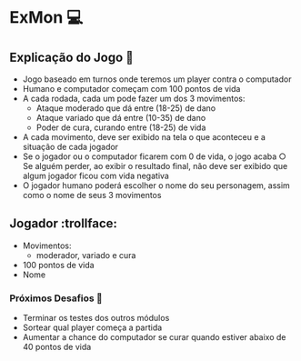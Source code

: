 # ExMon :computer:

## Explicação do Jogo :space_invader:

-   Jogo baseado em turnos onde teremos um player contra o
    computador
-   Humano e computador começam com 100 pontos de vida
-   A cada rodada, cada um pode fazer um dos 3 movimentos:
    -   Ataque moderado que dá entre (18-25) de dano
    -   Ataque variado que dá entre (10-35) de dano
    -   Poder de cura, curando entre (18-25) de vida
-   A cada movimento, deve ser exibido na tela o que aconteceu e a
    situação de cada jogador
-   Se o jogador ou o computador ficarem com 0 de vida, o jogo acaba
    ○ Se alguém perder, ao exibir o resultado final, não deve ser
    exibido que algum jogador ficou com vida negativa
-   O jogador humano poderá escolher o nome do seu personagem,
    assim como o nome de seus 3 movimentos

## Jogador :trollface:

-   Movimentos:
    -   moderador, variado e cura
-   100 pontos de vida
-   Nome

### Próximos Desafios :rocket:

-   Terminar os testes dos outros módulos
-   Sortear qual player começa a partida
-   Aumentar a chance do computador se curar quando estiver abaixo
    de 40 pontos de vida
